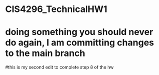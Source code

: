 # CIS4296_TechnicalHW1
# doing something you should never do again, I am committing changes to the main branch
#this is my second edit to complete step 8 of the hw